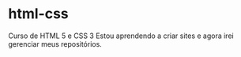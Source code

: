 # html-css

Curso de HTML 5 e CSS 3
Estou aprendendo a criar sites e agora irei gerenciar meus repositórios.
